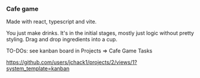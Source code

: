 ### Cafe game

Made with react, typescript and vite.

You just make drinks. It's in the initial stages, mostly just logic without pretty styling. Drag and drop ingredients into a cup.

TO-DOs: see kanban board in Projects => Cafe Game Tasks

https://github.com/users/jchack1/projects/2/views/1?system_template=kanban
